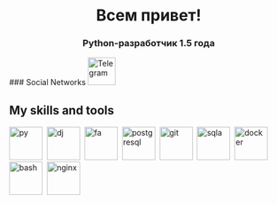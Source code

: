 <div id="header" align="center">
  <h1>
    Всем привет! 
  </h1>
  <h3>
    Python-разработчик 1.5 года
  </h3>
</div>
### Social Networks
<a href="https://t.me/bar_2_les">
  <img src="https://upload.wikimedia.org/wikipedia/commons/8/82/Telegram_logo.svg" width="50" height="50" alt="Telegram" />
</a>

## My skills and tools
<div>
  <img src="https://cdn.jsdelivr.net/gh/devicons/devicon/icons/python/python-original.svg" title="py"  width="60" height="60" />&nbsp;
  <img src="https://cdn.jsdelivr.net/gh/devicons/devicon/icons/django/django-plain.svg" title="dj"  width="60" height="60" />&nbsp;
  <img src="https://cdn.jsdelivr.net/gh/devicons/devicon/icons/fastapi/fastapi-original-wordmark.svg" title="fa" width="60" height="60" />&nbsp;
  <img src="https://cdn.jsdelivr.net/gh/devicons/devicon/icons/postgresql/postgresql-original.svg" title="postgresql" width="60" height="60" />&nbsp;
  <img src="https://cdn.jsdelivr.net/gh/devicons/devicon/icons/git/git-original.svg" title="git" width="60" height="60" />&nbsp;
  <img src="https://cdn.jsdelivr.net/gh/devicons/devicon/icons/sqlalchemy/sqlalchemy-original-wordmark.svg" title="sqla" width="60" height="60" />&nbsp;
  <img src="https://cdn.jsdelivr.net/gh/devicons/devicon/icons/docker/docker-plain-wordmark.svg" title="docker" width="60" height="60" />&nbsp;    
  <img src="https://cdn.jsdelivr.net/gh/devicons/devicon/icons/bash/bash-original.svg" title="bash" width="60" height="60" />&nbsp;
  <img src="https://cdn.jsdelivr.net/gh/devicons/devicon/icons/nginx/nginx-original.svg" title="nginx" width="60" height="60" />&nbsp;
</div>
